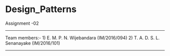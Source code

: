 # Design_Patterns

Assignment -02


--------------------------------------------------------------------------
Team members:-
                1) E. M. P. N. Wijebandara   (IM/2016/094)
                2) T. A. D. S. L. Senanayake (IM/2016/101)

---------------------------------------------------------------------------

